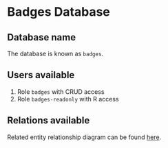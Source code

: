 # Badges Database

## Database name

The database is known as `badges`.

## Users available

1. Role `badges` with CRUD access
2. Role `badges-readonly` with R access

## Relations available

Related entity relationship diagram can be found [here](https://gitlab.com/fedora/websites-apps/fedora-badges/database-models/-/blob/main/docs/BGDIAG.md).